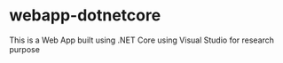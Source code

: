 # webapp-dotnetcore
This is a Web App built using .NET Core using Visual Studio for research purpose
